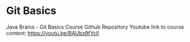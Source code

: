 # Git Basics
Java Brains - Git Basics Course Github Repository
Youtube link to course content: https://youtu.be/BAUbz9fYclI
